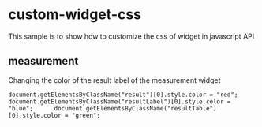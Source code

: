 custom-widget-css
=================

This sample is to show how to customize the css of widget in javascript API

measurement
-----------------------

Changing the color of the result label of the measurement widget
```
document.getElementsByClassName("result")[0].style.color = "red";
document.getElementsByClassName("resultLabel")[0].style.color = "blue";      document.getElementsByClassName("resultTable")[0].style.color = "green";
```
